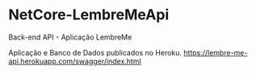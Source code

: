 # NetCore-LembreMeApi
Back-end API - Aplicação LembreMe

Aplicação e Banco de Dados publicados no Heroku.
https://lembre-me-api.herokuapp.com/swagger/index.html
